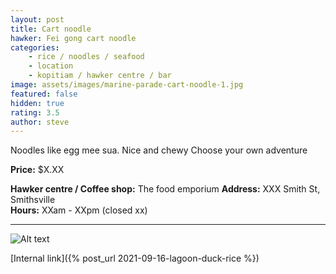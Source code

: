 ```yaml
---
layout: post
title: Cart noodle
hawker: Fei gong cart noodle
categories: 
    - rice / noodles / seafood
    - location
    - kopitiam / hawker centre / bar
image: assets/images/marine-parade-cart-noodle-1.jpg
featured: false
hidden: true
rating: 3.5
author: steve
---
```


Noodles like egg mee sua. Nice and chewy
Choose your own adventure 


**Price:** $X.XX  

**Hawker centre / Coffee shop:** The food emporium
**Address:** XXX Smith St, Smithsville  
**Hours:** XXam - XXpm (closed xx)  

***  

![Alt text](/assets/images/image.jpg "description text")

[Internal link]({% post_url 2021-09-16-lagoon-duck-rice %})

